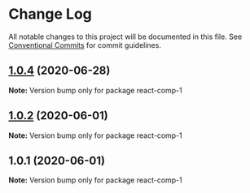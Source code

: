 # Change Log

All notable changes to this project will be documented in this file.
See [Conventional Commits](https://conventionalcommits.org) for commit guidelines.

## [1.0.4](https://github.com/ChenReuven/react-comp-1/compare/react-comp-1@1.0.3...react-comp-1@1.0.4) (2020-06-28)

**Note:** Version bump only for package react-comp-1





## [1.0.2](https://github.com/ChenReuven/react-comp-1/compare/react-comp-1@1.0.1...react-comp-1@1.0.2) (2020-06-01)

**Note:** Version bump only for package react-comp-1





## 1.0.1 (2020-06-01)

**Note:** Version bump only for package react-comp-1
